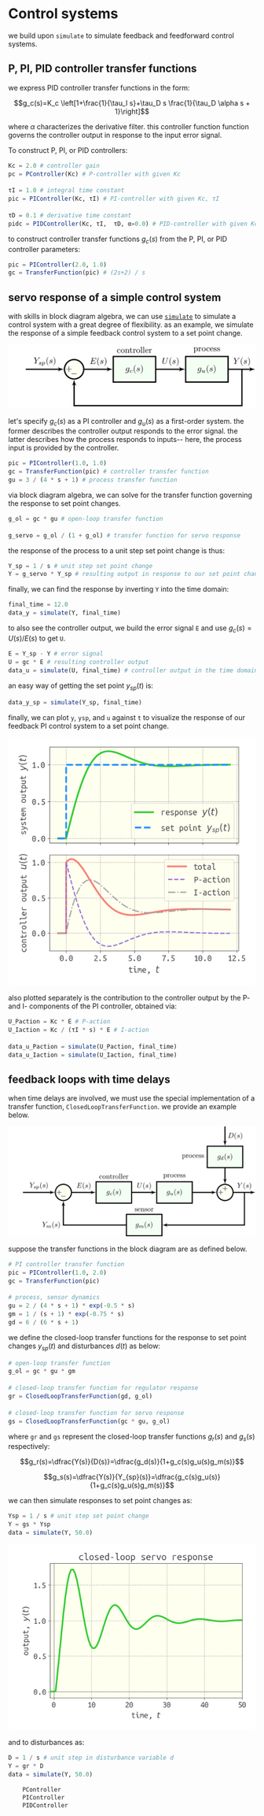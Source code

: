 # Control systems

we build upon `simulate` to simulate feedback and feedforward control systems.

## P, PI, PID controller transfer functions

we express PID controller transfer functions in the form:

$$g_c(s)=K_c \left[1+\frac{1}{\tau_I s}+\tau_D s \frac{1}{\tau_D \alpha s + 1}\right]$$

where $\alpha$ characterizes the derivative filter. this controller function function governs the controller output in response to the input error signal.

To construct P, PI, or PID controllers:

```julia
Kc = 2.0 # controller gain
pc = PController(Kc) # P-controller with given Kc

τI = 1.0 # integral time constant
pic = PIController(Kc, τI) # PI-controller with given Kc, τI

τD = 0.1 # derivative time constant
pidc = PIDController(Kc, τI,  τD, α=0.0) # PID-controller with given Kc, τI, τD. keyword argument is derivative filter α
```

to construct controller transfer functions $g_c(s)$ from the P, PI, or PID controller parameters:

```julia
pic = PIController(2.0, 1.0)
gc = TransferFunction(pic) # (2s+2) / s
```

## servo response of a simple control system

with skills in block diagram algebra, we can use [`simulate`](@ref) to simulate a control system with a great degree of flexibility. as an example, we simulate the response of a simple feedback control system to a set point change.

![](assets/simple_servo.png)

let's specify $g_c(s)$ as a PI controller and $g_u(s)$ as a first-order system. the former describes the controller output responds to the error signal. the latter describes how the process responds to inputs-- here, the process input is provided by the controller.

```julia
pic = PIController(1.0, 1.0) 
gc = TransferFunction(pic) # controller transfer function
gu = 3 / (4 * s + 1) # process transfer function
```

via block diagram algebra, we can solve for the transfer function governing the response to set point changes.

```julia
g_ol = gc * gu # open-loop transfer function

g_servo = g_ol / (1 + g_ol) # transfer function for servo response
```

the response of the process to a unit step set point change is thus:
```julia
Y_sp = 1 / s # unit step set point change
Y = g_servo * Y_sp # resulting output in response to our set point change
```

finally, we can find the response by inverting `Y` into the time domain:
```julia
final_time = 12.0
data_y = simulate(Y, final_time)
```

to also see the controller output, we build the error signal `E` and use $g_c(s)=U(s)/E(s)$ to get `U`.

```julia
E = Y_sp - Y # error signal
U = gc * E # resulting controller output
data_u = simulate(U, final_time) # controller output in the time domain
```

an easy way of getting the set point $y_{sp}(t)$ is:
```julia
data_y_sp = simulate(Y_sp, final_time)
```

finally, we can plot `y`, `ysp`, and `u` against `t` to visualize the response of our feedback PI control system to a set point change.

![](simple_servo_response.png)

also plotted separately is the contribution to the controller output by the P- and I- components of the PI controller, obtained via:
```julia
U_Paction = Kc * E # P-action
U_Iaction = Kc / (τI * s) * E # I-action

data_u_Paction = simulate(U_Paction, final_time)
data_u_Iaction = simulate(U_Iaction, final_time)
```

## feedback loops with time delays

when time delays are involved, we must use the special implementation of a transfer function, `ClosedLoopTransferFunction`. we provide an example below.

![](assets/full_feedback_control_system.png)

suppose the transfer functions in the block diagram are as defined below.

```julia
# PI controller transfer function
pic = PIController(1.0, 2.0)
gc = TransferFunction(pic)

# process, sensor dynamics
gu = 2 / (4 * s + 1) * exp(-0.5 * s)
gm = 1 / (s + 1) * exp(-0.75 * s)
gd = 6 / (6 * s + 1)
```

we define the closed-loop transfer functions for the response to set point changes $y_{sp}(t)$ and disturbances $d(t)$ as below:

```julia
# open-loop transfer function
g_ol = gc * gu * gm

# closed-loop transfer function for regulator response
gr = ClosedLoopTransferFunction(gd, g_ol)

# closed-loop transfer function for servo response
gs = ClosedLoopTransferFunction(gc * gu, g_ol)
```

where `gr` and `gs` represent the closed-loop transfer functions $g_r(s)$ and $g_s(s)$ respectively:

$$g_r(s)=\dfrac{Y(s)}{D(s)}=\dfrac{g_d(s)}{1+g_c(s)g_u(s)g_m(s)}$$

$$g_s(s)=\dfrac{Y(s)}{Y_{sp}(s)}=\dfrac{g_c(s)g_u(s)}{1+g_c(s)g_u(s)g_m(s)}$$

we can then simulate responses to set point changes as:

```julia
Ysp = 1 / s # unit step set point change
Y = gs * Ysp
data = simulate(Y, 50.0)
```

![](closed_loop_servo_time_delay.png)

and to disturbances as:

```julia
D = 1 / s # unit step in disturbance variable d
Y = gr * D
data = simulate(Y, 50.0)
```

```@docs
    PController
    PIController
    PIDController
```
